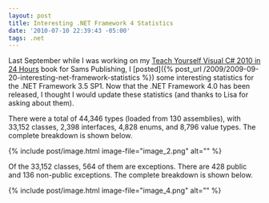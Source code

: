 ```yaml
---
layout: post
title: Interesting .NET Framework 4 Statistics
date: '2010-07-10 22:39:43 -05:00'
tags: .net
---
```


Last September while I was working on my [Teach Yourself Visual C# 2010 in 24 Hours](http://amzn.to/28JX8n4) book for Sams Publishing, I [posted]({% post_url /2009/2009-09-20-interesting-net-framework-statistics %}) some interesting statistics for the .NET Framework 3.5 SP1. Now that the .NET Framework 4.0 has been released, I thought I would update these statistics (and thanks to Lisa for asking about them).

There were a total of 44,346 types (loaded from 130 assemblies), with 33,152 classes, 2,398 interfaces, 4,828 enums, and 8,796 value types. The complete breakdown is shown below.

{% include post/image.html image-file="image_2.png" alt="" %}

Of the 33,152 classes, 564 of them are exceptions. There are 428 public and 136 non-public exceptions. The complete breakdown is shown below.

{% include post/image.html image-file="image_4.png" alt="" %}       
